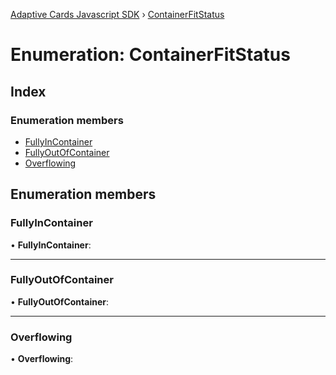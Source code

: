 [Adaptive Cards Javascript SDK](../README.md) › [ContainerFitStatus](containerfitstatus.md)

# Enumeration: ContainerFitStatus

## Index

### Enumeration members

* [FullyInContainer](containerfitstatus.md#fullyincontainer)
* [FullyOutOfContainer](containerfitstatus.md#fullyoutofcontainer)
* [Overflowing](containerfitstatus.md#overflowing)

## Enumeration members

###  FullyInContainer

• **FullyInContainer**:

___

###  FullyOutOfContainer

• **FullyOutOfContainer**:

___

###  Overflowing

• **Overflowing**:
